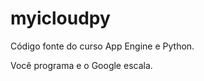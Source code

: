 myicloudpy
==========

Código fonte do curso App Engine e Python.

Você programa e o Google escala.
